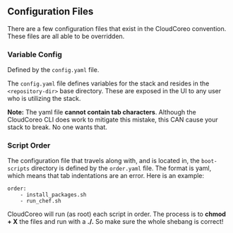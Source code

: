 ## Configuration Files
There are a few configuration files that exist in the CloudCoreo convention. These files are all able to be overridden.

### Variable Config
Defined by the `config.yaml` file.

The `config.yaml` file defines variables for the stack and resides in the `<repository-dir>` base directory. These are exposed in the UI to any user who is utilizing the stack.

**Note:** The yaml file **cannot contain tab characters**. Although the CloudCoreo CLI does work to mitigate this mistake, this CAN cause your stack to break. No one wants that.

### Script Order
The configuration file that travels along with, and is located in, the `boot-scripts` directory is defined by the `order.yaml` file. The format is yaml, which means that tab indentations are an error. Here is an example:
```
order:
    - install_packages.sh
    - run_chef.sh
```
CloudCoreo will run (as root) each script in order. The process is to **chmod + X** the files and run with a **./.** So make sure the whole shebang is correct!
